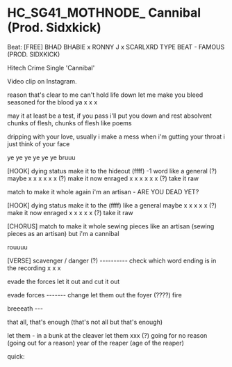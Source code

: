 # HC_SG41_MOTHNODE_ Cannibal (Prod. Sidxkick)
Beat: [FREE] BHAD BHABIE x RONNY J x SCARLXRD TYPE BEAT - FAMOUS (PROD. SIDXKICK)

Hitech Crime Single 'Cannibal'

Video clip on Instagram.

reason that's clear to me
can't hold life down
let me make you bleed
seasoned for the blood ya
x
x
x

may it at least be a test, if you pass
i'll put you down and rest absolvent
chunks of flesh, chunks of flesh like poems 

dripping with your love, usually i make a mess
when i'm gutting your throat i just think of your face




ye ye ye ye ye ye
bruuu

[HOOK]
dying status make it to the hideout (ffff) -1 word 
like a general (?)
maybe x x x x x x (?)
make it now
enraged x x x x x x (?)
take it raw

match to make it whole again
i'm an artisan - ARE YOU DEAD YET?

[HOOK]
dying status make it to the (ffff)
like a general
maybe x x x x x (?)
make it now
enraged x x x x x (?)
take it raw

[CHORUS]
match to make it whole
sewing pieces like an artisan (sewing pieces as an artisan) 
but i'm a cannibal

rouuuu

[VERSE] 
scavenger / danger (?) ---------- check which word ending is in the recording
x
x
x

evade the forces
let it out and cut it out

evade forces ------- change
let them out the foyer (????) fire

breeeath ---

that all, that's enough (that's not all but that's enough)

let them - in a bunk at the cleaver 
let them xxx (?) going for no reason (going out for a reason)
year of the reaper (age of the reaper)

quick: 






